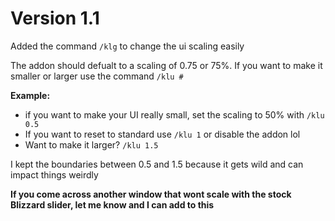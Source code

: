 # Version 1.1

Added the command `/klg` to change the ui scaling easily

The addon should defualt to a scaling of 0.75 or 75%.
If you want to make it smaller or larger use the command `/klu #`

**Example:**
- if you want to make your UI really small, set the scaling to 50% with `/klu 0.5`
- If you want to reset to standard use `/klu 1` or disable the addon lol
- Want to make it larger? `/klu 1.5`

I kept the boundaries between 0.5 and 1.5 because it gets wild and can impact things weirdly

**If you come across another window that wont scale with the stock Blizzard slider, let me know and I can add to this**

